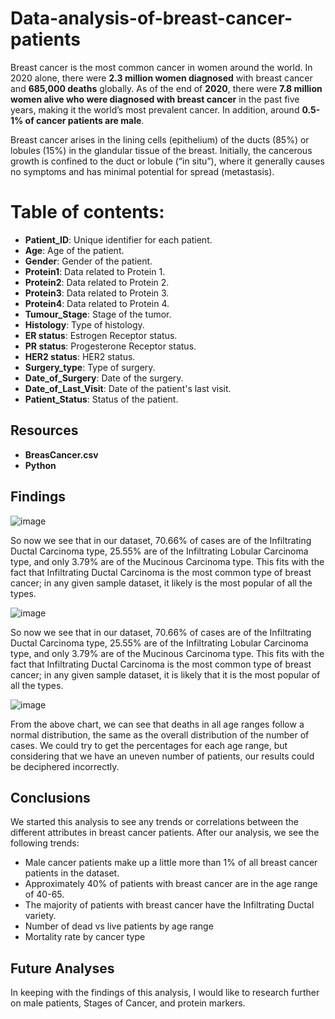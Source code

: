 # Data-analysis-of-breast-cancer-patients

Breast cancer is the most common cancer in women around the world. In 2020 alone, there were **2.3 million women diagnosed** with breast cancer and **685,000 deaths** globally. As of the end of **2020**, there were **7.8 million women alive who were diagnosed with breast cancer** in the past five years, making it the world’s most prevalent cancer. In addition, around **0.5-1% of cancer patients are male**.

Breast cancer arises in the lining cells (epithelium) of the ducts (85%) or lobules (15%) in the glandular tissue of the breast. Initially, the cancerous growth is confined to the duct or lobule (“in situ”), where it generally causes no symptoms and has minimal potential for spread (metastasis). 


# **Table of contents:**
- **Patient_ID**: Unique identifier for each patient.
- **Age**: Age of the patient.
- **Gender**: Gender of the patient.
- **Protein1**: Data related to Protein 1.
- **Protein2**: Data related to Protein 2.
- **Protein3**: Data related to Protein 3.
- **Protein4**: Data related to Protein 4.
- **Tumour_Stage**: Stage of the tumor.
- **Histology**: Type of histology.
- **ER status**: Estrogen Receptor status.
- **PR status**: Progesterone Receptor status.
- **HER2 status**: HER2 status.
- **Surgery_type**: Type of surgery.
- **Date_of_Surgery**: Date of the surgery.
- **Date_of_Last_Visit**: Date of the patient's last visit.
- **Patient_Status**: Status of the patient.


## Resources
- **BreasCancer.csv**
- **Python**
  

## Findings

![image](https://github.com/MuyiwaNau/Data-analysis-of-breast-cancer-patients/assets/34709932/4aa8a975-fc63-4dd2-a720-cd8fea4bf7fb)

So now we see that in our dataset, 70.66% of cases are of the Infiltrating Ductal Carcinoma type, 25.55% are of the Infiltrating Lobular Carcinoma type, and only 3.79% are of the Mucinous Carcinoma type. This fits with the fact that Infiltrating Ductal Carcinoma is the most common type of breast cancer; in any given sample dataset, it likely is the most popular of all the types.


![image](https://github.com/MuyiwaNau/Data-analysis-of-breast-cancer-patients/assets/34709932/6d2aeb39-5cf2-4a9f-86b8-d4b804c65f75)

So now we see that in our dataset, 70.66% of cases are of the Infiltrating Ductal Carcinoma type, 25.55% are of the Infiltrating Lobular Carcinoma type, and only 3.79% are of the Mucinous Carcinoma type. This fits with the fact that Infiltrating Ductal Carcinoma is the most common type of breast cancer; in any given sample dataset, it is likely that it is the most popular of all the types.


![image](https://github.com/MuyiwaNau/Data-analysis-of-breast-cancer-patients/assets/34709932/17070785-610f-47fb-9984-1d794667c6ce)

From the above chart, we can see that deaths in all age ranges follow a normal distribution, the same as the overall distribution of the number of cases. We could try to get the percentages for each age range, but considering that we have an uneven number of patients, our results could be deciphered incorrectly.



## Conclusions
We started this analysis to see any trends or correlations between the different attributes in breast cancer patients. After our analysis, we see the following trends:

- Male cancer patients make up a little more than 1% of all breast cancer patients in the dataset.
- Approximately 40% of patients with breast cancer are in the age range of 40-65.
- The majority of patients with breast cancer have the Infiltrating Ductal variety.
- Number of dead vs live patients by age range
- Mortality rate by cancer type
  

## Future Analyses
In keeping with the findings of this analysis, I would like to research further on male patients, Stages of Cancer, and protein markers.
